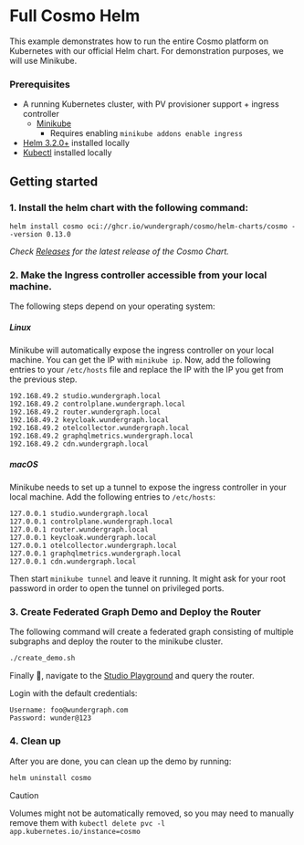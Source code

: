 # Full Cosmo Helm

This example demonstrates how to run the entire Cosmo platform on Kubernetes with our official Helm chart. For demonstration purposes, we will use Minikube.

### Prerequisites

- A running Kubernetes cluster, with PV provisioner support + ingress controller
    - [Minikube](https://minikube.sigs.k8s.io/docs/start/)
        - Requires enabling `minikube addons enable ingress`
- [Helm 3.2.0+](https://helm.sh/docs/intro/install/) installed locally
- [Kubectl](https://kubernetes.io/docs/tasks/tools/) installed locally

## Getting started

### 1. Install the helm chart with the following command:

```shell
helm install cosmo oci://ghcr.io/wundergraph/cosmo/helm-charts/cosmo --version 0.13.0
```

_Check [Releases](https://github.com/wundergraph/cosmo/releases?q=helm-cosmo&expanded=true) for the latest release of the Cosmo Chart._

### 2. Make the Ingress controller accessible from your local machine.

The following steps depend on your operating system:

##### Linux

Minikube will automatically expose the ingress controller on your local machine. You can get the IP with `minikube ip`.
Now, add the following entries to your `/etc/hosts` file and replace the IP with the IP you get from the previous step.

```
192.168.49.2 studio.wundergraph.local
192.168.49.2 controlplane.wundergraph.local
192.168.49.2 router.wundergraph.local
192.168.49.2 keycloak.wundergraph.local
192.168.49.2 otelcollector.wundergraph.local
192.168.49.2 graphqlmetrics.wundergraph.local
192.168.49.2 cdn.wundergraph.local
```

##### macOS

Minikube needs to set up a tunnel to expose the ingress controller in your local machine. Add the following
entries to `/etc/hosts`:

```
127.0.0.1 studio.wundergraph.local
127.0.0.1 controlplane.wundergraph.local
127.0.0.1 router.wundergraph.local
127.0.0.1 keycloak.wundergraph.local
127.0.0.1 otelcollector.wundergraph.local
127.0.0.1 graphqlmetrics.wundergraph.local
127.0.0.1 cdn.wundergraph.local
```

Then start `minikube tunnel` and leave it running. It might ask for your root password in order to open
the tunnel on privileged ports.

### 3. Create Federated Graph Demo and Deploy the Router

The following command will create a federated graph consisting of multiple subgraphs and deploy the router to the minikube cluster.

```bash
./create_demo.sh
```

Finally 🚀, navigate to the [Studio Playground](http://studio.wundergraph.local/wundergraph/development/graph/mygraph/playground) and query the router.

Login with the default credentials:

```
Username: foo@wundergraph.com
Password: wunder@123
```

### 4. Clean up

After you are done, you can clean up the demo by running:

```bash
helm uninstall cosmo
```

> [!CAUTION]
> Volumes might not be automatically removed, so you may need to manually remove them with `kubectl delete pvc -l app.kubernetes.io/instance=cosmo`